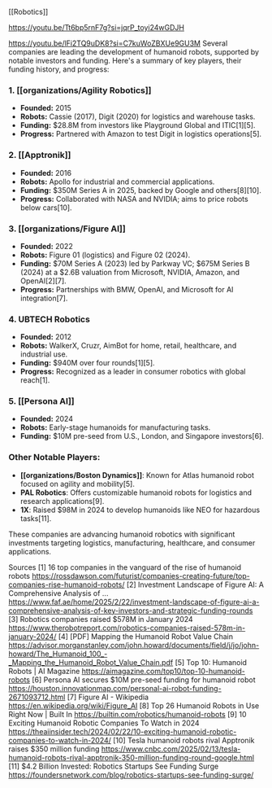[[Robotics]]

https://youtu.be/Tt6bp5rnF7g?si=jqrP_toyi24wGDJH


https://youtu.be/lFi2TQ9uDK8?si=C7kuWoZBXUe9GU3M
Several companies are leading the development of humanoid robots, supported by notable investors and funding. Here's a summary of key players, their funding history, and progress:

### **1. [[organizations/Agility Robotics]]**
- **Founded:** 2015  
- **Robots:** Cassie (2017), Digit (2020) for logistics and warehouse tasks.  
- **Funding:** $28.8M from investors like Playground Global and ITIC[1][5].  
- **Progress:** Partnered with Amazon to test Digit in logistics operations[5].

### **2. [[Apptronik]]**
- **Founded:** 2016  
- **Robots:** Apollo for industrial and commercial applications.  
- **Funding:** $350M Series A in 2025, backed by Google and others[8][10].  
- **Progress:** Collaborated with NASA and NVIDIA; aims to price robots below cars[10].

### **3. [[organizations/Figure AI]]**
- **Founded:** 2022  
- **Robots:** Figure 01 (logistics) and Figure 02 (2024).  
- **Funding:** $70M Series A (2023) led by Parkway VC; $675M Series B (2024) at a $2.6B valuation from Microsoft, NVIDIA, Amazon, and OpenAI[2][7].  
- **Progress:** Partnerships with BMW, OpenAI, and Microsoft for AI integration[7].

### **4. UBTECH Robotics**
- **Founded:** 2012  
- **Robots:** WalkerX, Cruzr, AimBot for home, retail, healthcare, and industrial use.  
- **Funding:** $940M over four rounds[1][5].  
- **Progress:** Recognized as a leader in consumer robotics with global reach[1].

### **5. [[Persona AI]]**
- **Founded:** 2024  
- **Robots:** Early-stage humanoids for manufacturing tasks.  
- **Funding:** $10M pre-seed from U.S., London, and Singapore investors[6].  

### Other Notable Players:
- **[[organizations/Boston Dynamics]]**: Known for Atlas humanoid robot focused on agility and mobility[5].  
- **PAL Robotics**: Offers customizable humanoid robots for logistics and research applications[9].  
- **1X**: Raised $98M in 2024 to develop humanoids like NEO for hazardous tasks[11].

These companies are advancing humanoid robotics with significant investments targeting logistics, manufacturing, healthcare, and consumer applications.

Sources
[1] 16 top companies in the vanguard of the rise of humanoid robots https://rossdawson.com/futurist/companies-creating-future/top-companies-rise-humanoid-robots/
[2] Investment Landscape of Figure AI: A Comprehensive Analysis of ... https://www.faf.ae/home/2025/2/22/investment-landscape-of-figure-ai-a-comprehensive-analysis-of-key-investors-and-strategic-funding-rounds
[3] Robotics companies raised $578M in January 2024 https://www.therobotreport.com/robotics-companies-raised-578m-in-january-2024/
[4] [PDF] Mapping the Humanoid Robot Value Chain https://advisor.morganstanley.com/john.howard/documents/field/j/jo/john-howard/The_Humanoid_100_-_Mapping_the_Humanoid_Robot_Value_Chain.pdf
[5] Top 10: Humanoid Robots | AI Magazine https://aimagazine.com/top10/top-10-humanoid-robots
[6] Persona AI secures $10M pre-seed funding for humanoid robot https://houston.innovationmap.com/personal-ai-robot-funding-2671093712.html
[7] Figure AI - Wikipedia https://en.wikipedia.org/wiki/Figure_AI
[8] Top 26 Humanoid Robots in Use Right Now | Built In https://builtin.com/robotics/humanoid-robots
[9] 10 Exciting Humanoid Robotic Companies To Watch in 2024 https://theaiinsider.tech/2024/02/22/10-exciting-humanoid-robotic-companies-to-watch-in-2024/
[10] Tesla humanoid robots rival Apptronik raises $350 million funding https://www.cnbc.com/2025/02/13/tesla-humanoid-robots-rival-apptronik-350-million-funding-round-google.html
[11] $4.2 Billion Invested: Robotics Startups See Funding Surge https://foundersnetwork.com/blog/robotics-startups-see-funding-surge/
